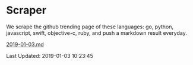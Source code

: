 # Scraper

We scrape the github trending page of these languages: go, python, javascript, swift, objective-c, ruby, and push a markdown result everyday.

[2019-01-03.md](https://github.com/henson/Scraper/blob/master/2019-01-03.md)

Last Updated: 2019-01-03 10:23:45